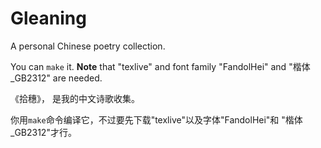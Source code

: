 # Gleaning

A personal Chinese poetry collection.

You can `make` it. **Note** that "texlive" and font family "FandolHei" and "楷体_GB2312" are needed.


《拾穗》， 是我的中文诗歌收集。

你用`make`命令编译它，不过要先下载"texlive"以及字体"FandolHei"和 "楷体_GB2312"才行。
